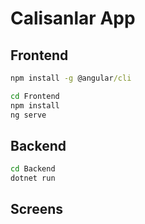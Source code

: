 # Calisanlar App

## Frontend
```cmd
npm install -g @angular/cli

cd Frontend
npm install
ng serve
```

## Backend
```cmd
cd Backend
dotnet run
```

## Screens
